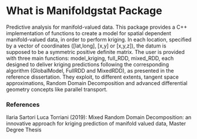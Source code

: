 # What is Manifoldgstat Package #
Predictive analysis for manifold-valued data.
This package provides	a C++ implementation of functions to create a model for spatial dependent manifold-valued data, in order to perform kriging. In each location, specified by a vector of coordinates ([lat,long], [x,y] or [x,y,z]), the datum is supposed to be a symmetric positive definite matrix.
The user is provided with three main functions: model_kriging, full_RDD, mixed_RDD, each designed to deliver kriging predictions following the corresponding algorithm (GlobalModel, FullRDD and MixedRDD), as presented in the reference dissertation. They exploit, to different extents, tangent space approximations, Random Domain Decomposition and advanced differential geometry concepts like parallel transport.

### References
Ilaria Sartori Luca Torriani (2019): Mixed Random Domain Decomposition: an innovative approach for kriging prediction of manifold valued data, Master Degree Thesis
